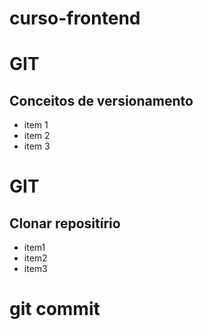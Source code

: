 # curso-frontend
# GIT
## Conceitos de versionamento
- item 1
- item 2
- item 3
# GIT
## Clonar repositírio
- item1
- item2
- item3 
# git commit 